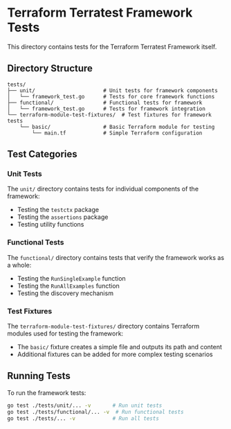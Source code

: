 # Terraform Terratest Framework Tests

This directory contains tests for the Terraform Terratest Framework itself.

## Directory Structure

```
tests/
├── unit/                      # Unit tests for framework components
│   └── framework_test.go      # Tests for core framework functions
├── functional/                # Functional tests for framework
│   └── framework_test.go      # Tests for framework integration
└── terraform-module-test-fixtures/  # Test fixtures for framework tests
    └── basic/                 # Basic Terraform module for testing
        └── main.tf            # Simple Terraform configuration
```

## Test Categories

### Unit Tests

The `unit/` directory contains tests for individual components of the framework:
- Testing the `testctx` package
- Testing the `assertions` package
- Testing utility functions

### Functional Tests

The `functional/` directory contains tests that verify the framework works as a whole:
- Testing the `RunSingleExample` function
- Testing the `RunAllExamples` function
- Testing the discovery mechanism

### Test Fixtures

The `terraform-module-test-fixtures/` directory contains Terraform modules used for testing the framework:
- The `basic/` fixture creates a simple file and outputs its path and content
- Additional fixtures can be added for more complex testing scenarios

## Running Tests

To run the framework tests:

```bash
go test ./tests/unit/... -v       # Run unit tests
go test ./tests/functional/... -v  # Run functional tests
go test ./tests/... -v            # Run all tests
```